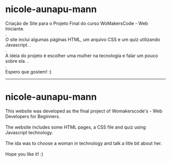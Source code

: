 # nicole-aunapu-mann
Criação de Site para o Projeto Final do curso WoMakersCode - Web Iniciante.<br>.<br>
O site inclui algumas páginas HTML, um arquivo CSS e um quiz utilizando Javascript. .<br>.<br>
A ideia do projeto é escolher uma mulher na tecnologia e falar um pouco sobre ela. .<br>.<br>
Espero que gostem! :)

-------------------------------------------------------------------------------------------------

# nicole-aunapu-mann
This website was developed as the final project of Womakerscode's - Web Developers for Beginners.<br><br>
The website includes some HTML pages, a CSS file and quiz using Javascript technology.<br><br>
The ida was to choose a woman in technology and talk a litle bit about her.<br><br>
Hope you like it! :)
